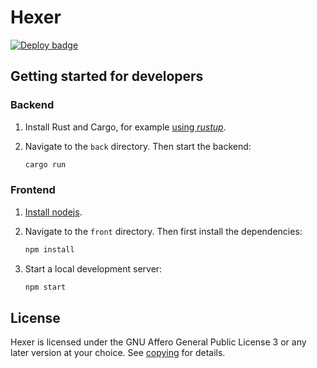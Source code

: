 # Hexer

[![Deploy badge](https://github.com/hexil-org/hexer/actions/workflows/deploy.yaml/badge.svg)](https://github.com/hexil-org/hexer/actions/workflows/check.yaml)

## Getting started for developers

### Backend

1.  Install Rust and Cargo, for example [using
    _rustup_](https://www.rust-lang.org/tools/install).

2.  Navigate to the `back` directory. Then start the backend:

    ```sh
    cargo run
    ```

### Frontend

1.  [Install nodejs](https://nodejs.org/en/).

2.  Navigate to the `front` directory. Then first install the dependencies:

    ```sh
    npm install
    ```

3.  Start a local development server:

    ```sh
    npm start
    ```

## License

Hexer is licensed under the GNU Affero General Public License 3 or any later
version at your choice. See [copying](./COPYING.md) for details.
